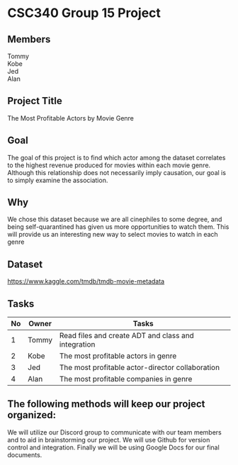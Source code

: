 # CSC340 Group 15 Project

## Members
Tommy  
Kobe  
Jed  
Alan  

## Project Title
The Most Profitable Actors by Movie Genre

## Goal
The goal of this project is to find which actor among the dataset correlates to the highest revenue produced for movies within each movie genre. Although this relationship does not necessarily imply causation, our goal is to simply examine the association.

## Why
We chose this dataset because we are all cinephiles to some degree, and being self-quarantined has given us more opportunities to watch them. This will provide us an interesting new way to select movies to watch in each genre

## Dataset
https://www.kaggle.com/tmdb/tmdb-movie-metadata

## Tasks

| No  | Owner | Tasks |
| --- | ----- | ----- |
| 1   | Tommy | Read files and create ADT and class and integration |
| 2   | Kobe  | The most profitable actors in genre |
| 3   | Jed   | The most profitable actor-director collaboration |
| 4   | Alan  | The most profitable companies in genre |

## The following methods will keep our project organized:
We will utilize our Discord group to communicate with our team members and to aid in brainstorming our project.
We will use Github for version control and integration.
Finally we will be using Google Docs for our final documents.
